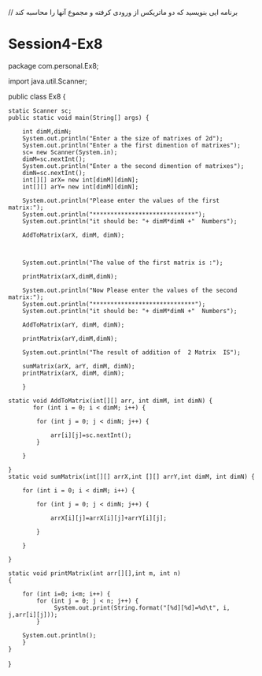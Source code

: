 // برنامه ایی بنویسید که دو ماتریکس از ورودی کرفته و مجموع آنها را محاسبه کند

# Session4-Ex8
package com.personal.Ex8;

import java.util.Scanner;

public class Ex8 {

	static Scanner sc;
	public static void main(String[] args) {
		
		int dimM,dimN;
		System.out.println("Enter a the size of matrixes of 2d");
		System.out.println("Enter a the first dimention of matrixes");
		sc= new Scanner(System.in);
		dimM=sc.nextInt();
		System.out.println("Enter a the second dimention of matrixes");
		dimN=sc.nextInt();
		int[][] arX= new int[dimM][dimN];
		int[][] arY= new int[dimM][dimN];
		
		System.out.println("Please enter the values of the first matrix:");
		System.out.println("*****************************");
		System.out.println("it should be: "+ dimM*dimN +"  Numbers");
		
		AddToMatrix(arX, dimM, dimN);
		


		System.out.println("The value of the first matrix is :");

		printMatrix(arX,dimM,dimN);
		
		System.out.println("Now Please enter the values of the second matrix:");
		System.out.println("*****************************");
		System.out.println("it should be: "+ dimM*dimN +"  Numbers");
		
		AddToMatrix(arY, dimM, dimN);
		
		printMatrix(arY,dimM,dimN);
		
		System.out.println("The result of addition of  2 Matrix  IS");
		
		sumMatrix(arX, arY, dimM, dimN);
		printMatrix(arX, dimM, dimN);
			
		}
	
    static void AddToMatrix(int[][] arr, int dimM, int dimN) {
           for (int i = 0; i < dimM; i++) {
			
			for (int j = 0; j < dimN; j++) {
			
				arr[i][j]=sc.nextInt();
			}
			
		}
       
	}
    static void sumMatrix(int[][] arrX,int [][] arrY,int dimM, int dimN) {
    	
        for (int i = 0; i < dimM; i++) {
			
			for (int j = 0; j < dimN; j++) {
			
				arrX[i][j]=arrX[i][j]+arrY[i][j];

			}
			
		}
    	
    }
    
	static void printMatrix(int arr[][],int m, int n)
	{

	    for (int i=0; i<m; i++) {
	    	for (int j = 0; j < n; j++) {
	    		 System.out.print(String.format("[%d][%d]=%d\t", i, j,arr[i][j]));	
			}
	       
	    System.out.println();
	    }
	}


}
